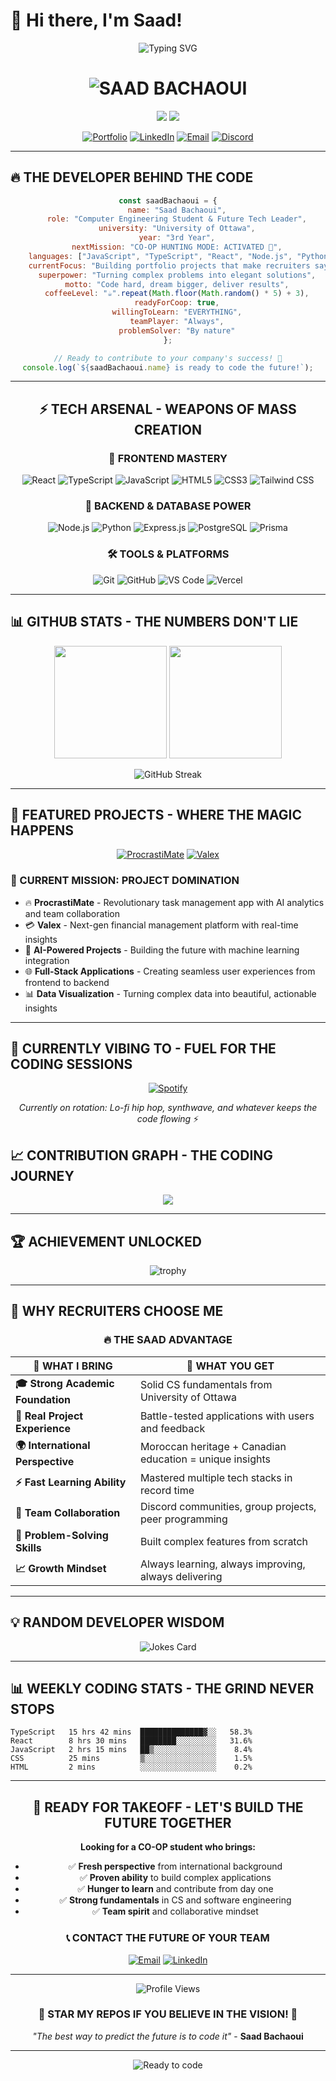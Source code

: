 # 👋 Hi there, I'm Saad!

<div align="center">
  
  ![Typing SVG](https://readme-typing-svg.herokuapp.com?font=Fira+Code&weight=600&size=24&pause=1000&color=00FFFF&center=true&vCenter=true&width=800&height=80&lines=💻+COMPUTER+ENGINEERING+STUDENT;🎯+BUILDING+THE+FUTURE+ONE+LINE+AT+A+TIME;🔥+READY+TO+REVOLUTIONIZE+YOUR+COMPANY;⚡+TURNING+COFFEE+INTO+CODE+SINCE+2021)

  <h1>
    <img src="https://readme-typing-svg.herokuapp.com?font=Orbitron&weight=900&size=40&pause=2000&color=FF6B35&center=true&vCenter=true&width=600&lines=S+A+A+D+.+B+A+C+H+A+O+U+I" alt="SAAD BACHAOUI" />
  </h1>

  <p>
    <img src="https://img.shields.io/badge/🎓_Computer_Engineering-University_of_Ottawa-FF6B35?style=for-the-badge&labelColor=000000" />
    <img src="https://img.shields.io/badge/📍_Ottawa-Canada-FF6B35?style=for-the-badge&labelColor=000000" />
  </p>
  
  [![Portfolio](https://img.shields.io/badge/🌟_PORTFOLIO-FF6B35?style=for-the-badge&logo=react&logoColor=white&labelColor=000000)](https://saad647504.github.io/my-portfolio/)
  [![LinkedIn](https://img.shields.io/badge/💼_LINKEDIN-0077B5?style=for-the-badge&logo=linkedin&logoColor=white&labelColor=000000)](https://www.linkedin.com/in/saad-bachaoui-b1323633b/)
  [![Email](https://img.shields.io/badge/✉️_EMAIL-D14836?style=for-the-badge&logo=gmail&logoColor=white&labelColor=000000)](mailto:sbach081@uottawa.ca)
  [![Discord](https://img.shields.io/badge/🎮_DISCORD-5865F2?style=for-the-badge&logo=discord&logoColor=white&labelColor=000000)](https://discord.com/users/saad04___)
  
</div>

---

## 🔥 THE DEVELOPER BEHIND THE CODE

<div align="center">

```javascript
const saadBachaoui = {
    name: "Saad Bachaoui",
    role: "Computer Engineering Student & Future Tech Leader",
    university: "University of Ottawa",
    year: "3rd Year",
    nextMission: "CO-OP HUNTING MODE: ACTIVATED 🎯",
    languages: ["JavaScript", "TypeScript", "React", "Node.js", "Python"],
    currentFocus: "Building portfolio projects that make recruiters say WOW",
    superpower: "Turning complex problems into elegant solutions",
    motto: "Code hard, dream bigger, deliver results",
    coffeeLevel: "☕".repeat(Math.floor(Math.random() * 5) + 3),
    readyForCoop: true,
    willingToLearn: "EVERYTHING",
    teamPlayer: "Always",
    problemSolver: "By nature"
};

// Ready to contribute to your company's success! 🚀
console.log(`${saadBachaoui.name} is ready to code the future!`);
```

</div>

---

<div align="center">

## ⚡ TECH ARSENAL - WEAPONS OF MASS CREATION

### 🎯 FRONTEND MASTERY
![React](https://img.shields.io/badge/React-20232A?style=for-the-badge&logo=react&logoColor=61DAFB)
![TypeScript](https://img.shields.io/badge/TypeScript-007ACC?style=for-the-badge&logo=typescript&logoColor=white)
![JavaScript](https://img.shields.io/badge/JavaScript-F7DF1E?style=for-the-badge&logo=javascript&logoColor=black)
![HTML5](https://img.shields.io/badge/HTML5-E34F26?style=for-the-badge&logo=html5&logoColor=white)
![CSS3](https://img.shields.io/badge/CSS3-1572B6?style=for-the-badge&logo=css3&logoColor=white)
![Tailwind CSS](https://img.shields.io/badge/Tailwind_CSS-38B2AC?style=for-the-badge&logo=tailwind-css&logoColor=white)

### 🔧 BACKEND & DATABASE POWER
![Node.js](https://img.shields.io/badge/Node.js-43853D?style=for-the-badge&logo=node.js&logoColor=white)
![Python](https://img.shields.io/badge/Python-3776AB?style=for-the-badge&logo=python&logoColor=white)
![Express.js](https://img.shields.io/badge/Express.js-404D59?style=for-the-badge&logo=express&logoColor=white)
![PostgreSQL](https://img.shields.io/badge/PostgreSQL-316192?style=for-the-badge&logo=postgresql&logoColor=white)
![Prisma](https://img.shields.io/badge/Prisma-3982CE?style=for-the-badge&logo=Prisma&logoColor=white)

### 🛠️ TOOLS & PLATFORMS
![Git](https://img.shields.io/badge/Git-F05032?style=for-the-badge&logo=git&logoColor=white)
![GitHub](https://img.shields.io/badge/GitHub-100000?style=for-the-badge&logo=github&logoColor=white)
![VS Code](https://img.shields.io/badge/Visual_Studio_Code-0078D4?style=for-the-badge&logo=visual%20studio%20code&logoColor=white)
![Vercel](https://img.shields.io/badge/Vercel-000000?style=for-the-badge&logo=vercel&logoColor=white)

</div>

---

## 📊 GITHUB STATS - THE NUMBERS DON'T LIE

<div align="center">
  <img height="180em" src="https://github-readme-stats.vercel.app/api?username=Saad647504&show_icons=true&theme=radical&include_all_commits=true&count_private=true&bg_color=0D1117&title_color=FF6B35&text_color=FFFFFF&icon_color=00FFFF"/>
  <img height="180em" src="https://github-readme-stats.vercel.app/api/top-langs/?username=Saad647504&layout=compact&langs_count=8&theme=radical&bg_color=0D1117&title_color=FF6B35&text_color=FFFFFF"/>
</div>

<div align="center">
  
  ![GitHub Streak](https://github-readme-streak-stats.herokuapp.com/?user=Saad647504&theme=radical&background=0D1117&stroke=FF6B35&ring=00FFFF&fire=FF6B35&currStreakLabel=00FFFF)
  
</div>

---

## 🎯 FEATURED PROJECTS - WHERE THE MAGIC HAPPENS

<div align="center">

[![ProcrastiMate](https://github-readme-stats.vercel.app/api/pin/?username=Saad647504&repo=procrastimate&theme=radical&bg_color=0D1117&title_color=FF6B35&text_color=FFFFFF&icon_color=00FFFF)](https://github.com/Saad647504/procrastimate)
[![Valex](https://github-readme-stats.vercel.app/api/pin/?username=Saad647504&repo=valex&theme=radical&bg_color=0D1117&title_color=FF6B35&text_color=FFFFFF&icon_color=00FFFF)](https://github.com/Saad647504/valex)

</div>

### 🚀 CURRENT MISSION: PROJECT DOMINATION

- 🔥 **ProcrastiMate** - Revolutionary task management app with AI analytics and team collaboration
- 💳 **Valex** - Next-gen financial management platform with real-time insights  
- 🤖 **AI-Powered Projects** - Building the future with machine learning integration
- 🌐 **Full-Stack Applications** - Creating seamless user experiences from frontend to backend
- 📊 **Data Visualization** - Turning complex data into beautiful, actionable insights

---

## 🎵 CURRENTLY VIBING TO - FUEL FOR THE CODING SESSIONS
<div align="center">
  
  [![Spotify](https://img.shields.io/badge/🎵_My_Coding_Playlist-1DB954?style=for-the-badge&logo=spotify&logoColor=white&labelColor=000000)](https://open.spotify.com/user/saad0404)
  
  *Currently on rotation: Lo-fi hip hop, synthwave, and whatever keeps the code flowing* ⚡
  
</div>

## 📈 CONTRIBUTION GRAPH - THE CODING JOURNEY

<div align="center">
  <img src="https://github-readme-activity-graph.vercel.app/graph?username=Saad647504&theme=react-dark&bg_color=0D1117&color=FF6B35&line=00FFFF&point=FFFFFF&area=true&hide_border=true" />
</div>

---

## 🏆 ACHIEVEMENT UNLOCKED

<div align="center">
  
  ![trophy](https://github-profile-trophy.vercel.app/?username=Saad647504&theme=radical&no-frame=false&no-bg=false&margin-w=4&title=Stars,Followers,Commits,Repositories,MultipleLang)
  
</div>

---

## 🎯 WHY RECRUITERS CHOOSE ME

<div align="center">

### 🔥 THE SAAD ADVANTAGE

| 💪 **WHAT I BRING** | 🚀 **WHAT YOU GET** |
|---------------------|---------------------|
| **🎓 Strong Academic Foundation** | Solid CS fundamentals from University of Ottawa |
| **💼 Real Project Experience** | Battle-tested applications with users and feedback |
| **🌍 International Perspective** | Moroccan heritage + Canadian education = unique insights |
| **⚡ Fast Learning Ability** | Mastered multiple tech stacks in record time |
| **🤝 Team Collaboration** | Discord communities, group projects, peer programming |
| **🔧 Problem-Solving Skills** | Built complex features from scratch |
| **📈 Growth Mindset** | Always learning, always improving, always delivering |

</div>

---

## 💡 RANDOM DEVELOPER WISDOM

<div align="center">
  
  ![Jokes Card](https://readme-jokes.vercel.app/api?theme=radical&bgColor=0D1117&textColor=FFFFFF&codeColor=FF6B35)
  
</div>

---

## 📊 WEEKLY CODING STATS - THE GRIND NEVER STOPS

```text
TypeScript   15 hrs 42 mins  ██████████████▓░░   58.3% 
React        8 hrs 30 mins   ████████░░░░░░░░░   31.6% 
JavaScript   2 hrs 15 mins   ██▒░░░░░░░░░░░░░░    8.4% 
CSS          25 mins         ▒░░░░░░░░░░░░░░░░    1.5% 
HTML         2 mins          ░░░░░░░░░░░░░░░░░    0.2%
```

---

<div align="center">

## 🎯 READY FOR TAKEOFF - LET'S BUILD THE FUTURE TOGETHER

**Looking for a CO-OP student who brings:**
- ✅ **Fresh perspective** from international background
- ✅ **Proven ability** to build complex applications
- ✅ **Hunger to learn** and contribute from day one
- ✅ **Strong fundamentals** in CS and software engineering
- ✅ **Team spirit** and collaborative mindset

### 📞 CONTACT THE FUTURE OF YOUR TEAM

[![Email](https://img.shields.io/badge/HIRE_ME-sbach081@uottawa.ca-FF6B35?style=for-the-badge&logo=gmail&logoColor=white&labelColor=000000)](mailto:sbach081@uottawa.ca)
[![LinkedIn](https://img.shields.io/badge/CONNECT_NOW-LinkedIn-0077B5?style=for-the-badge&logo=linkedin&logoColor=white&labelColor=000000)](https://www.linkedin.com/in/saad-bachaoui-b1323633b/)

---

![Profile Views](https://komarev.com/ghpvc/?username=Saad647504&color=FF6B35&style=for-the-badge&label=FUTURE+COLLEAGUES+VISITED)

### 🌟 STAR MY REPOS IF YOU BELIEVE IN THE VISION! 🌟

*"The best way to predict the future is to code it"* - **Saad Bachaoui**

</div>

---

<div align="center">
  
  <!-- FINAL CALL TO ACTION -->
  <img src="https://readme-typing-svg.herokuapp.com?font=Orbitron&weight=700&size=20&pause=3000&color=00FFFF&center=true&vCenter=true&width=600&lines=READY+TO+CHANGE+THE+WORLD%2C+ONE+LINE+AT+A+TIME;NEXT+CO-OP%3A+YOUR+COMPANY+%3F" alt="Ready to code" />
  
</div>
